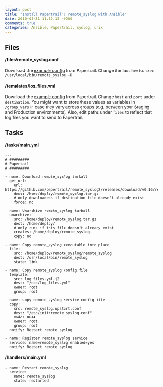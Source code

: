 ```yaml
---
layout: post
title: "Install Papertrail's remote_syslog with Ansible"
date: 2016-02-21 11:25:15 -0500
comments: true
categories: Ansible, Papertrail, syslog, unix
---
```


## Files

#### /files/remote_syslog.conf

Download the
[example config](https://github.com/papertrail/remote_syslog/blob/master/examples/remote_syslog.upstart.conf)
from Papertrail.  Change the last line to:
`exec /usr/local/bin/remote_syslog -D`

#### /templates/log_files.yml

Download the
[example config](https://github.com/papertrail/remote_syslog/blob/master/examples/log_files.yml.example)
from Papertrail.  Change `host` and `port` under `destination`.  You
might want to store these values as variables in `/group_vars` in case
they vary across groups (e.g. between your Staging and Production
environments).
Also, edit paths under `files` to reflect that log files you want to
send to Papertrail.

## Tasks

#### /tasks/main.yml

```
---
# #########
# Papertail
# #########

- name: Download remote_syslog tarball
  get_url:
    url: https://github.com/papertrail/remote_syslog2/releases/download/v0.16/remote_syslog_linux_amd64.tar.gz
    dest: /home/deploy/remote_syslog.tar.gz
    # only downloadeds if destination file doesn't already exist
    force: no

- name: Unarchive remote_syslog tarball
  unarchive:
    src: /home/deploy/remote_syslog.tar.gz
    dest: /home/deploy/
    # only runs if this file doesn't already exist
    creates: /home/deploy/remote_syslog
    copy: no

- name: Copy remote_syslog executable into place
  file:
    src: /home/deploy/remote_syslog/remote_syslog
    dest: /usr/local/bin/remote_syslog
    state: link

- name: Copy remote_syslog config file
  template:
    src: log_files.yml.j2
    dest: "/etc/log_files.yml"
    owner: root
    group: root

- name: Copy remote_syslog service config file
  copy:
    src: remote_syslog.upstart.conf
    dest: "/etc/init/remote_syslog.conf"
    mode: 0644
    owner: root
    group: root
  notify: Restart remote_syslog

- name: Register remote_syslog service
  service: name=remote_syslog enabled=yes
  notify: Restart remote_syslog
```

#### /handlers/main.yml

```
- name: Restart remote_syslog
  service:
    name: remote_syslog
    state: restarted
```
